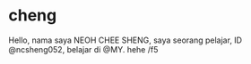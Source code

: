 # cheng
Hello, nama saya NEOH CHEE SHENG, saya seorang pelajar, ID @ncsheng052, belajar di @MY. hehe
/f5
